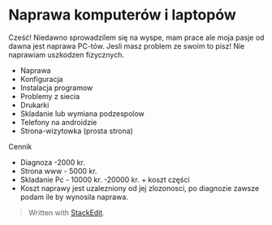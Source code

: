 
# Naprawa komputerów i laptopów


Cześć! Niedawno sprowadzilem się na wyspe, mam prace ale moja pasje od dawna jest naprawa PC-tów. Jesli masz problem ze swoim to pisz! Nie naprawiam uszkodzen fizycznych.

 - Naprawa
 - Konfiguracja
 - Instalacja programow
 - Problemy z siecia
 - Drukarki
 - Skladanie lub wymiana podzespolow
- Telefony na androidzie
- Strona-wizytowka (prosta strona)

Cennik

 - Diagnoza -2000 kr.
 - Strona www - 5000 kr.
 - Skladanie Pc - 10000 kr. -20000 kr. + koszt części
 - Koszt naprawy jest uzalezniony od jej zlozonosci, po diagnozie zawsze podam ile by wynosila naprawa.

> Written with [StackEdit](https://stackedit.io/).

